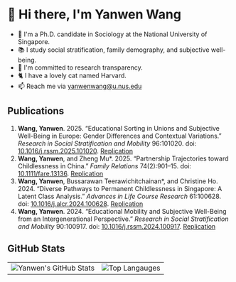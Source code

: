 # 👋 Hi there, I'm Yanwen Wang

- 🔭 I'm a Ph.D. candidate in Sociology at the National University of Singapore.
- 📚️ I study social stratification, family demography, and subjective well-being.
- 📖️ I'm committed to research transparency.
- 🐈️ I have a lovely cat named Harvard.
- 📫 Reach me via <yanwenwang@u.nus.edu>

## Publications

1. **Wang, Yanwen**. 2025. “Educational Sorting in Unions and Subjective Well-Being in Europe: Gender Differences and Contextual Variations.” *Research in Social Stratification and Mobility* 96:101020. doi: [10.1016/j.rssm.2025.101020](doi.org/10.1016/j.rssm.2025.101020). [Replication](https://github.com/yanwenwang24/Edu-Sorting-SWB-Europe)
2. **Wang, Yanwen**, and Zheng Mu\*. 2025. “Partnership Trajectories toward Childlessness in China.” *Family Relations* 74(2):901–15. doi: [10.1111/fare.13136](doi.org/10.1111/fare.13136). [Replication](https://github.com/yanwenwang24/Trajectories-Childlessness-China)
3. **Wang, Yanwen**, Bussarawan Teerawichitchainan\*, and Christine Ho. 2024. “Diverse Pathways to Permanent Childlessness in Singapore: A Latent Class Analysis.” *Advances in Life Course Research* 61:100628. doi: [10.1016/j.alcr.2024.100628](doi.org/10.1016/j.alcr.2024.100628). [Replication](https://github.com/yanwenwang24/Pathways-Childlessness-Singapore)
4. **Wang, Yanwen**. 2024. “Educational Mobility and Subjective Well-Being from an Intergenerational Perspective.” *Research in Social Stratification and Mobility* 90:100917. doi: [10.1016/j.rssm.2024.100917](doi.org/10.1016/j.rssm.2024.100917). [Replication](https://github.com/yanwenwang24/Edu-Mobility-SWB)

## GitHub Stats

<table>
  <tr>
    <td>
      <img src="https://github-readme-stats.vercel.app/api?username=yanwenwang24&show_icons=true&include_all_commits=true&theme=buefy&hide_border=true" alt="Yanwen's GitHub Stats"/>
    </td>
    <td>
      <img src="https://github-readme-stats.vercel.app/api/top-langs/?username=yanwenwang24&show_icons=true&include_all_commits=true&theme=buefy&hide_border=true" alt="Top Langauges"/>
    </td>
  </tr>
</table>
